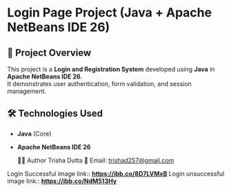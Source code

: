 
# Login Page Project (Java + Apache NetBeans IDE 26)

## 📌 Project Overview
This project is a **Login and Registration System** developed using **Java** in **Apache NetBeans IDE 26**.  
It demonstrates user authentication, form validation, and session management.  
## 🛠 Technologies Used
- **Java** (Core)
- **Apache NetBeans IDE 26**

  👩‍💻 Author
Trisha Dutta
📧 Email: trishad257@gmail.com

Login Successful image link:: **https://ibb.co/8D7LVMxB**
Login unsuccessful image link:: **https://ibb.co/NdM513Hy**
